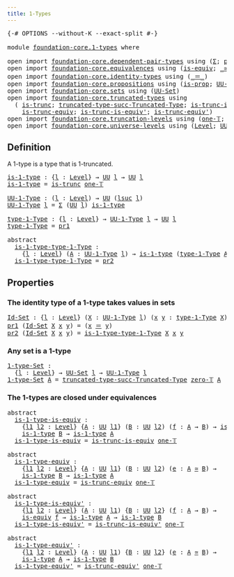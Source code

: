 ```yaml
---
title: 1-Types
---
```


<pre class="Agda"><a id="33" class="Symbol">{-#</a> <a id="37" class="Keyword">OPTIONS</a> <a id="45" class="Pragma">--without-K</a> <a id="57" class="Pragma">--exact-split</a> <a id="71" class="Symbol">#-}</a>

<a id="76" class="Keyword">module</a> <a id="83" href="foundation-core.1-types.html" class="Module">foundation-core.1-types</a> <a id="107" class="Keyword">where</a>

<a id="114" class="Keyword">open</a> <a id="119" class="Keyword">import</a> <a id="126" href="foundation-core.dependent-pair-types.html" class="Module">foundation-core.dependent-pair-types</a> <a id="163" class="Keyword">using</a> <a id="169" class="Symbol">(</a><a id="170" href="foundation-core.dependent-pair-types.html#515" class="Record">Σ</a><a id="171" class="Symbol">;</a> <a id="173" href="foundation-core.dependent-pair-types.html#588" class="InductiveConstructor">pair</a><a id="177" class="Symbol">;</a> <a id="179" href="foundation-core.dependent-pair-types.html#605" class="Field">pr1</a><a id="182" class="Symbol">;</a> <a id="184" href="foundation-core.dependent-pair-types.html#617" class="Field">pr2</a><a id="187" class="Symbol">)</a>
<a id="189" class="Keyword">open</a> <a id="194" class="Keyword">import</a> <a id="201" href="foundation-core.equivalences.html" class="Module">foundation-core.equivalences</a> <a id="230" class="Keyword">using</a> <a id="236" class="Symbol">(</a><a id="237" href="foundation-core.equivalences.html#1556" class="Function">is-equiv</a><a id="245" class="Symbol">;</a> <a id="247" href="foundation-core.equivalences.html#1621" class="Function Operator">_≃_</a><a id="250" class="Symbol">)</a>
<a id="252" class="Keyword">open</a> <a id="257" class="Keyword">import</a> <a id="264" href="foundation-core.identity-types.html" class="Module">foundation-core.identity-types</a> <a id="295" class="Keyword">using</a> <a id="301" class="Symbol">(</a><a id="302" href="foundation-core.identity-types.html#1865" class="Function Operator">_＝_</a><a id="305" class="Symbol">)</a>
<a id="307" class="Keyword">open</a> <a id="312" class="Keyword">import</a> <a id="319" href="foundation-core.propositions.html" class="Module">foundation-core.propositions</a> <a id="348" class="Keyword">using</a> <a id="354" class="Symbol">(</a><a id="355" href="foundation-core.propositions.html#1309" class="Function">is-prop</a><a id="362" class="Symbol">;</a> <a id="364" href="foundation-core.propositions.html#1393" class="Function">UU-Prop</a><a id="371" class="Symbol">)</a>
<a id="373" class="Keyword">open</a> <a id="378" class="Keyword">import</a> <a id="385" href="foundation-core.sets.html" class="Module">foundation-core.sets</a> <a id="406" class="Keyword">using</a> <a id="412" class="Symbol">(</a><a id="413" href="foundation-core.sets.html#1190" class="Function">UU-Set</a><a id="419" class="Symbol">)</a>
<a id="421" class="Keyword">open</a> <a id="426" class="Keyword">import</a> <a id="433" href="foundation-core.truncated-types.html" class="Module">foundation-core.truncated-types</a> <a id="465" class="Keyword">using</a>
  <a id="473" class="Symbol">(</a> <a id="475" href="foundation-core.truncated-types.html#1741" class="Function">is-trunc</a><a id="483" class="Symbol">;</a> <a id="485" href="foundation-core.truncated-types.html#2799" class="Function">truncated-type-succ-Truncated-Type</a><a id="519" class="Symbol">;</a> <a id="521" href="foundation-core.truncated-types.html#4260" class="Function">is-trunc-is-equiv</a><a id="538" class="Symbol">;</a>
    <a id="544" href="foundation-core.truncated-types.html#4488" class="Function">is-trunc-equiv</a><a id="558" class="Symbol">;</a> <a id="560" href="foundation-core.truncated-types.html#4694" class="Function">is-trunc-is-equiv&#39;</a><a id="578" class="Symbol">;</a> <a id="580" href="foundation-core.truncated-types.html#5015" class="Function">is-trunc-equiv&#39;</a><a id="595" class="Symbol">)</a>
<a id="597" class="Keyword">open</a> <a id="602" class="Keyword">import</a> <a id="609" href="foundation-core.truncation-levels.html" class="Module">foundation-core.truncation-levels</a> <a id="643" class="Keyword">using</a> <a id="649" class="Symbol">(</a><a id="650" href="foundation-core.truncation-levels.html#530" class="Function">one-𝕋</a><a id="655" class="Symbol">;</a> <a id="657" href="foundation-core.truncation-levels.html#492" class="Function">zero-𝕋</a><a id="663" class="Symbol">)</a>
<a id="665" class="Keyword">open</a> <a id="670" class="Keyword">import</a> <a id="677" href="foundation-core.universe-levels.html" class="Module">foundation-core.universe-levels</a> <a id="709" class="Keyword">using</a> <a id="715" class="Symbol">(</a><a id="716" href="Agda.Primitive.html#597" class="Postulate">Level</a><a id="721" class="Symbol">;</a> <a id="723" href="foundation-core.universe-levels.html#235" class="Primitive">UU</a><a id="725" class="Symbol">;</a> <a id="727" href="Agda.Primitive.html#780" class="Primitive">lsuc</a><a id="731" class="Symbol">;</a> <a id="733" href="Agda.Primitive.html#810" class="Primitive Operator">_⊔_</a><a id="736" class="Symbol">)</a>
</pre>
## Definition

A 1-type is a type that is 1-truncated.

<pre class="Agda"><a id="is-1-type"></a><a id="807" href="foundation-core.1-types.html#807" class="Function">is-1-type</a> <a id="817" class="Symbol">:</a> <a id="819" class="Symbol">{</a><a id="820" href="foundation-core.1-types.html#820" class="Bound">l</a> <a id="822" class="Symbol">:</a> <a id="824" href="Agda.Primitive.html#597" class="Postulate">Level</a><a id="829" class="Symbol">}</a> <a id="831" class="Symbol">→</a> <a id="833" href="foundation-core.universe-levels.html#235" class="Primitive">UU</a> <a id="836" href="foundation-core.1-types.html#820" class="Bound">l</a> <a id="838" class="Symbol">→</a> <a id="840" href="foundation-core.universe-levels.html#235" class="Primitive">UU</a> <a id="843" href="foundation-core.1-types.html#820" class="Bound">l</a>
<a id="845" href="foundation-core.1-types.html#807" class="Function">is-1-type</a> <a id="855" class="Symbol">=</a> <a id="857" href="foundation-core.truncated-types.html#1741" class="Function">is-trunc</a> <a id="866" href="foundation-core.truncation-levels.html#530" class="Function">one-𝕋</a>

<a id="UU-1-Type"></a><a id="873" href="foundation-core.1-types.html#873" class="Function">UU-1-Type</a> <a id="883" class="Symbol">:</a> <a id="885" class="Symbol">(</a><a id="886" href="foundation-core.1-types.html#886" class="Bound">l</a> <a id="888" class="Symbol">:</a> <a id="890" href="Agda.Primitive.html#597" class="Postulate">Level</a><a id="895" class="Symbol">)</a> <a id="897" class="Symbol">→</a> <a id="899" href="foundation-core.universe-levels.html#235" class="Primitive">UU</a> <a id="902" class="Symbol">(</a><a id="903" href="Agda.Primitive.html#780" class="Primitive">lsuc</a> <a id="908" href="foundation-core.1-types.html#886" class="Bound">l</a><a id="909" class="Symbol">)</a>
<a id="911" href="foundation-core.1-types.html#873" class="Function">UU-1-Type</a> <a id="921" href="foundation-core.1-types.html#921" class="Bound">l</a> <a id="923" class="Symbol">=</a> <a id="925" href="foundation-core.dependent-pair-types.html#515" class="Record">Σ</a> <a id="927" class="Symbol">(</a><a id="928" href="foundation-core.universe-levels.html#235" class="Primitive">UU</a> <a id="931" href="foundation-core.1-types.html#921" class="Bound">l</a><a id="932" class="Symbol">)</a> <a id="934" href="foundation-core.1-types.html#807" class="Function">is-1-type</a>

<a id="type-1-Type"></a><a id="945" href="foundation-core.1-types.html#945" class="Function">type-1-Type</a> <a id="957" class="Symbol">:</a> <a id="959" class="Symbol">{</a><a id="960" href="foundation-core.1-types.html#960" class="Bound">l</a> <a id="962" class="Symbol">:</a> <a id="964" href="Agda.Primitive.html#597" class="Postulate">Level</a><a id="969" class="Symbol">}</a> <a id="971" class="Symbol">→</a> <a id="973" href="foundation-core.1-types.html#873" class="Function">UU-1-Type</a> <a id="983" href="foundation-core.1-types.html#960" class="Bound">l</a> <a id="985" class="Symbol">→</a> <a id="987" href="foundation-core.universe-levels.html#235" class="Primitive">UU</a> <a id="990" href="foundation-core.1-types.html#960" class="Bound">l</a>
<a id="992" href="foundation-core.1-types.html#945" class="Function">type-1-Type</a> <a id="1004" class="Symbol">=</a> <a id="1006" href="foundation-core.dependent-pair-types.html#605" class="Field">pr1</a>

<a id="1011" class="Keyword">abstract</a>
  <a id="is-1-type-type-1-Type"></a><a id="1022" href="foundation-core.1-types.html#1022" class="Function">is-1-type-type-1-Type</a> <a id="1044" class="Symbol">:</a>
    <a id="1050" class="Symbol">{</a><a id="1051" href="foundation-core.1-types.html#1051" class="Bound">l</a> <a id="1053" class="Symbol">:</a> <a id="1055" href="Agda.Primitive.html#597" class="Postulate">Level</a><a id="1060" class="Symbol">}</a> <a id="1062" class="Symbol">(</a><a id="1063" href="foundation-core.1-types.html#1063" class="Bound">A</a> <a id="1065" class="Symbol">:</a> <a id="1067" href="foundation-core.1-types.html#873" class="Function">UU-1-Type</a> <a id="1077" href="foundation-core.1-types.html#1051" class="Bound">l</a><a id="1078" class="Symbol">)</a> <a id="1080" class="Symbol">→</a> <a id="1082" href="foundation-core.1-types.html#807" class="Function">is-1-type</a> <a id="1092" class="Symbol">(</a><a id="1093" href="foundation-core.1-types.html#945" class="Function">type-1-Type</a> <a id="1105" href="foundation-core.1-types.html#1063" class="Bound">A</a><a id="1106" class="Symbol">)</a>
  <a id="1110" href="foundation-core.1-types.html#1022" class="Function">is-1-type-type-1-Type</a> <a id="1132" class="Symbol">=</a> <a id="1134" href="foundation-core.dependent-pair-types.html#617" class="Field">pr2</a>
</pre>
## Properties

### The identity type of a 1-type takes values in sets

<pre class="Agda"><a id="Id-Set"></a><a id="1222" href="foundation-core.1-types.html#1222" class="Function">Id-Set</a> <a id="1229" class="Symbol">:</a> <a id="1231" class="Symbol">{</a><a id="1232" href="foundation-core.1-types.html#1232" class="Bound">l</a> <a id="1234" class="Symbol">:</a> <a id="1236" href="Agda.Primitive.html#597" class="Postulate">Level</a><a id="1241" class="Symbol">}</a> <a id="1243" class="Symbol">(</a><a id="1244" href="foundation-core.1-types.html#1244" class="Bound">X</a> <a id="1246" class="Symbol">:</a> <a id="1248" href="foundation-core.1-types.html#873" class="Function">UU-1-Type</a> <a id="1258" href="foundation-core.1-types.html#1232" class="Bound">l</a><a id="1259" class="Symbol">)</a> <a id="1261" class="Symbol">(</a><a id="1262" href="foundation-core.1-types.html#1262" class="Bound">x</a> <a id="1264" href="foundation-core.1-types.html#1264" class="Bound">y</a> <a id="1266" class="Symbol">:</a> <a id="1268" href="foundation-core.1-types.html#945" class="Function">type-1-Type</a> <a id="1280" href="foundation-core.1-types.html#1244" class="Bound">X</a><a id="1281" class="Symbol">)</a> <a id="1283" class="Symbol">→</a> <a id="1285" href="foundation-core.sets.html#1190" class="Function">UU-Set</a> <a id="1292" href="foundation-core.1-types.html#1232" class="Bound">l</a>
<a id="1294" href="foundation-core.dependent-pair-types.html#605" class="Field">pr1</a> <a id="1298" class="Symbol">(</a><a id="1299" href="foundation-core.1-types.html#1222" class="Function">Id-Set</a> <a id="1306" href="foundation-core.1-types.html#1306" class="Bound">X</a> <a id="1308" href="foundation-core.1-types.html#1308" class="Bound">x</a> <a id="1310" href="foundation-core.1-types.html#1310" class="Bound">y</a><a id="1311" class="Symbol">)</a> <a id="1313" class="Symbol">=</a> <a id="1315" class="Symbol">(</a><a id="1316" href="foundation-core.1-types.html#1308" class="Bound">x</a> <a id="1318" href="foundation-core.identity-types.html#1865" class="Function Operator">＝</a> <a id="1320" href="foundation-core.1-types.html#1310" class="Bound">y</a><a id="1321" class="Symbol">)</a>
<a id="1323" href="foundation-core.dependent-pair-types.html#617" class="Field">pr2</a> <a id="1327" class="Symbol">(</a><a id="1328" href="foundation-core.1-types.html#1222" class="Function">Id-Set</a> <a id="1335" href="foundation-core.1-types.html#1335" class="Bound">X</a> <a id="1337" href="foundation-core.1-types.html#1337" class="Bound">x</a> <a id="1339" href="foundation-core.1-types.html#1339" class="Bound">y</a><a id="1340" class="Symbol">)</a> <a id="1342" class="Symbol">=</a> <a id="1344" href="foundation-core.1-types.html#1022" class="Function">is-1-type-type-1-Type</a> <a id="1366" href="foundation-core.1-types.html#1335" class="Bound">X</a> <a id="1368" href="foundation-core.1-types.html#1337" class="Bound">x</a> <a id="1370" href="foundation-core.1-types.html#1339" class="Bound">y</a>
</pre>
### Any set is a 1-type

<pre class="Agda"><a id="1-type-Set"></a><a id="1410" href="foundation-core.1-types.html#1410" class="Function">1-type-Set</a> <a id="1421" class="Symbol">:</a>
  <a id="1425" class="Symbol">{</a><a id="1426" href="foundation-core.1-types.html#1426" class="Bound">l</a> <a id="1428" class="Symbol">:</a> <a id="1430" href="Agda.Primitive.html#597" class="Postulate">Level</a><a id="1435" class="Symbol">}</a> <a id="1437" class="Symbol">→</a> <a id="1439" href="foundation-core.sets.html#1190" class="Function">UU-Set</a> <a id="1446" href="foundation-core.1-types.html#1426" class="Bound">l</a> <a id="1448" class="Symbol">→</a> <a id="1450" href="foundation-core.1-types.html#873" class="Function">UU-1-Type</a> <a id="1460" href="foundation-core.1-types.html#1426" class="Bound">l</a>
<a id="1462" href="foundation-core.1-types.html#1410" class="Function">1-type-Set</a> <a id="1473" href="foundation-core.1-types.html#1473" class="Bound">A</a> <a id="1475" class="Symbol">=</a> <a id="1477" href="foundation-core.truncated-types.html#2799" class="Function">truncated-type-succ-Truncated-Type</a> <a id="1512" href="foundation-core.truncation-levels.html#492" class="Function">zero-𝕋</a> <a id="1519" href="foundation-core.1-types.html#1473" class="Bound">A</a>
</pre>
### The 1-types are closed under equivalences

<pre class="Agda"><a id="1581" class="Keyword">abstract</a>
  <a id="is-1-type-is-equiv"></a><a id="1592" href="foundation-core.1-types.html#1592" class="Function">is-1-type-is-equiv</a> <a id="1611" class="Symbol">:</a>
    <a id="1617" class="Symbol">{</a><a id="1618" href="foundation-core.1-types.html#1618" class="Bound">l1</a> <a id="1621" href="foundation-core.1-types.html#1621" class="Bound">l2</a> <a id="1624" class="Symbol">:</a> <a id="1626" href="Agda.Primitive.html#597" class="Postulate">Level</a><a id="1631" class="Symbol">}</a> <a id="1633" class="Symbol">{</a><a id="1634" href="foundation-core.1-types.html#1634" class="Bound">A</a> <a id="1636" class="Symbol">:</a> <a id="1638" href="foundation-core.universe-levels.html#235" class="Primitive">UU</a> <a id="1641" href="foundation-core.1-types.html#1618" class="Bound">l1</a><a id="1643" class="Symbol">}</a> <a id="1645" class="Symbol">(</a><a id="1646" href="foundation-core.1-types.html#1646" class="Bound">B</a> <a id="1648" class="Symbol">:</a> <a id="1650" href="foundation-core.universe-levels.html#235" class="Primitive">UU</a> <a id="1653" href="foundation-core.1-types.html#1621" class="Bound">l2</a><a id="1655" class="Symbol">)</a> <a id="1657" class="Symbol">(</a><a id="1658" href="foundation-core.1-types.html#1658" class="Bound">f</a> <a id="1660" class="Symbol">:</a> <a id="1662" href="foundation-core.1-types.html#1634" class="Bound">A</a> <a id="1664" class="Symbol">→</a> <a id="1666" href="foundation-core.1-types.html#1646" class="Bound">B</a><a id="1667" class="Symbol">)</a> <a id="1669" class="Symbol">→</a> <a id="1671" href="foundation-core.equivalences.html#1556" class="Function">is-equiv</a> <a id="1680" href="foundation-core.1-types.html#1658" class="Bound">f</a> <a id="1682" class="Symbol">→</a>
    <a id="1688" href="foundation-core.1-types.html#807" class="Function">is-1-type</a> <a id="1698" href="foundation-core.1-types.html#1646" class="Bound">B</a> <a id="1700" class="Symbol">→</a> <a id="1702" href="foundation-core.1-types.html#807" class="Function">is-1-type</a> <a id="1712" href="foundation-core.1-types.html#1634" class="Bound">A</a>
  <a id="1716" href="foundation-core.1-types.html#1592" class="Function">is-1-type-is-equiv</a> <a id="1735" class="Symbol">=</a> <a id="1737" href="foundation-core.truncated-types.html#4260" class="Function">is-trunc-is-equiv</a> <a id="1755" href="foundation-core.truncation-levels.html#530" class="Function">one-𝕋</a>

<a id="1762" class="Keyword">abstract</a>
  <a id="is-1-type-equiv"></a><a id="1773" href="foundation-core.1-types.html#1773" class="Function">is-1-type-equiv</a> <a id="1789" class="Symbol">:</a>
    <a id="1795" class="Symbol">{</a><a id="1796" href="foundation-core.1-types.html#1796" class="Bound">l1</a> <a id="1799" href="foundation-core.1-types.html#1799" class="Bound">l2</a> <a id="1802" class="Symbol">:</a> <a id="1804" href="Agda.Primitive.html#597" class="Postulate">Level</a><a id="1809" class="Symbol">}</a> <a id="1811" class="Symbol">{</a><a id="1812" href="foundation-core.1-types.html#1812" class="Bound">A</a> <a id="1814" class="Symbol">:</a> <a id="1816" href="foundation-core.universe-levels.html#235" class="Primitive">UU</a> <a id="1819" href="foundation-core.1-types.html#1796" class="Bound">l1</a><a id="1821" class="Symbol">}</a> <a id="1823" class="Symbol">(</a><a id="1824" href="foundation-core.1-types.html#1824" class="Bound">B</a> <a id="1826" class="Symbol">:</a> <a id="1828" href="foundation-core.universe-levels.html#235" class="Primitive">UU</a> <a id="1831" href="foundation-core.1-types.html#1799" class="Bound">l2</a><a id="1833" class="Symbol">)</a> <a id="1835" class="Symbol">(</a><a id="1836" href="foundation-core.1-types.html#1836" class="Bound">e</a> <a id="1838" class="Symbol">:</a> <a id="1840" href="foundation-core.1-types.html#1812" class="Bound">A</a> <a id="1842" href="foundation-core.equivalences.html#1621" class="Function Operator">≃</a> <a id="1844" href="foundation-core.1-types.html#1824" class="Bound">B</a><a id="1845" class="Symbol">)</a> <a id="1847" class="Symbol">→</a>
    <a id="1853" href="foundation-core.1-types.html#807" class="Function">is-1-type</a> <a id="1863" href="foundation-core.1-types.html#1824" class="Bound">B</a> <a id="1865" class="Symbol">→</a> <a id="1867" href="foundation-core.1-types.html#807" class="Function">is-1-type</a> <a id="1877" href="foundation-core.1-types.html#1812" class="Bound">A</a>
  <a id="1881" href="foundation-core.1-types.html#1773" class="Function">is-1-type-equiv</a> <a id="1897" class="Symbol">=</a> <a id="1899" href="foundation-core.truncated-types.html#4488" class="Function">is-trunc-equiv</a> <a id="1914" href="foundation-core.truncation-levels.html#530" class="Function">one-𝕋</a>

<a id="1921" class="Keyword">abstract</a>
  <a id="is-1-type-is-equiv&#39;"></a><a id="1932" href="foundation-core.1-types.html#1932" class="Function">is-1-type-is-equiv&#39;</a> <a id="1952" class="Symbol">:</a>
    <a id="1958" class="Symbol">{</a><a id="1959" href="foundation-core.1-types.html#1959" class="Bound">l1</a> <a id="1962" href="foundation-core.1-types.html#1962" class="Bound">l2</a> <a id="1965" class="Symbol">:</a> <a id="1967" href="Agda.Primitive.html#597" class="Postulate">Level</a><a id="1972" class="Symbol">}</a> <a id="1974" class="Symbol">(</a><a id="1975" href="foundation-core.1-types.html#1975" class="Bound">A</a> <a id="1977" class="Symbol">:</a> <a id="1979" href="foundation-core.universe-levels.html#235" class="Primitive">UU</a> <a id="1982" href="foundation-core.1-types.html#1959" class="Bound">l1</a><a id="1984" class="Symbol">)</a> <a id="1986" class="Symbol">{</a><a id="1987" href="foundation-core.1-types.html#1987" class="Bound">B</a> <a id="1989" class="Symbol">:</a> <a id="1991" href="foundation-core.universe-levels.html#235" class="Primitive">UU</a> <a id="1994" href="foundation-core.1-types.html#1962" class="Bound">l2</a><a id="1996" class="Symbol">}</a> <a id="1998" class="Symbol">(</a><a id="1999" href="foundation-core.1-types.html#1999" class="Bound">f</a> <a id="2001" class="Symbol">:</a> <a id="2003" href="foundation-core.1-types.html#1975" class="Bound">A</a> <a id="2005" class="Symbol">→</a> <a id="2007" href="foundation-core.1-types.html#1987" class="Bound">B</a><a id="2008" class="Symbol">)</a> <a id="2010" class="Symbol">→</a>
    <a id="2016" href="foundation-core.equivalences.html#1556" class="Function">is-equiv</a> <a id="2025" href="foundation-core.1-types.html#1999" class="Bound">f</a> <a id="2027" class="Symbol">→</a> <a id="2029" href="foundation-core.1-types.html#807" class="Function">is-1-type</a> <a id="2039" href="foundation-core.1-types.html#1975" class="Bound">A</a> <a id="2041" class="Symbol">→</a> <a id="2043" href="foundation-core.1-types.html#807" class="Function">is-1-type</a> <a id="2053" href="foundation-core.1-types.html#1987" class="Bound">B</a>
  <a id="2057" href="foundation-core.1-types.html#1932" class="Function">is-1-type-is-equiv&#39;</a> <a id="2077" class="Symbol">=</a> <a id="2079" href="foundation-core.truncated-types.html#4694" class="Function">is-trunc-is-equiv&#39;</a> <a id="2098" href="foundation-core.truncation-levels.html#530" class="Function">one-𝕋</a>

<a id="2105" class="Keyword">abstract</a>
  <a id="is-1-type-equiv&#39;"></a><a id="2116" href="foundation-core.1-types.html#2116" class="Function">is-1-type-equiv&#39;</a> <a id="2133" class="Symbol">:</a>
    <a id="2139" class="Symbol">{</a><a id="2140" href="foundation-core.1-types.html#2140" class="Bound">l1</a> <a id="2143" href="foundation-core.1-types.html#2143" class="Bound">l2</a> <a id="2146" class="Symbol">:</a> <a id="2148" href="Agda.Primitive.html#597" class="Postulate">Level</a><a id="2153" class="Symbol">}</a> <a id="2155" class="Symbol">(</a><a id="2156" href="foundation-core.1-types.html#2156" class="Bound">A</a> <a id="2158" class="Symbol">:</a> <a id="2160" href="foundation-core.universe-levels.html#235" class="Primitive">UU</a> <a id="2163" href="foundation-core.1-types.html#2140" class="Bound">l1</a><a id="2165" class="Symbol">)</a> <a id="2167" class="Symbol">{</a><a id="2168" href="foundation-core.1-types.html#2168" class="Bound">B</a> <a id="2170" class="Symbol">:</a> <a id="2172" href="foundation-core.universe-levels.html#235" class="Primitive">UU</a> <a id="2175" href="foundation-core.1-types.html#2143" class="Bound">l2</a><a id="2177" class="Symbol">}</a> <a id="2179" class="Symbol">(</a><a id="2180" href="foundation-core.1-types.html#2180" class="Bound">e</a> <a id="2182" class="Symbol">:</a> <a id="2184" href="foundation-core.1-types.html#2156" class="Bound">A</a> <a id="2186" href="foundation-core.equivalences.html#1621" class="Function Operator">≃</a> <a id="2188" href="foundation-core.1-types.html#2168" class="Bound">B</a><a id="2189" class="Symbol">)</a> <a id="2191" class="Symbol">→</a>
    <a id="2197" href="foundation-core.1-types.html#807" class="Function">is-1-type</a> <a id="2207" href="foundation-core.1-types.html#2156" class="Bound">A</a> <a id="2209" class="Symbol">→</a> <a id="2211" href="foundation-core.1-types.html#807" class="Function">is-1-type</a> <a id="2221" href="foundation-core.1-types.html#2168" class="Bound">B</a>
  <a id="2225" href="foundation-core.1-types.html#2116" class="Function">is-1-type-equiv&#39;</a> <a id="2242" class="Symbol">=</a> <a id="2244" href="foundation-core.truncated-types.html#5015" class="Function">is-trunc-equiv&#39;</a> <a id="2260" href="foundation-core.truncation-levels.html#530" class="Function">one-𝕋</a>
</pre>
